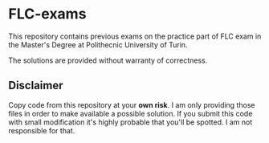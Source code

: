# FLC-exams

This repository contains previous exams on the practice part of FLC exam in the Master's Degree at Polithecnic University of Turin.

The solutions are provided without warranty of correctness.

## Disclaimer

Copy code from this repository at your **own risk**. I am only providing those files in order to make available a possible solution. If you submit this code with small modification it's highly probable that you'll be spotted. I am not responsible for that.

